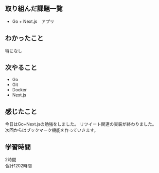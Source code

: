 ## 取り組んだ課題一覧
- Go + Next.js　アプリ

## わかったこと
特になし

## 次やること
- Go
- Git
- Docker
- Next.js

## 感じたこと
今日はGo+Next.jsの勉強をしました。
リツイート関連の実装が終わりました。
次回からはブックマーク機能を作っていきます。


## 学習時間
2時間<br />
合計1202時間
